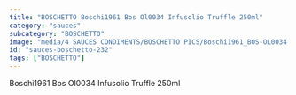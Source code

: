 ```yaml
---
title: "BOSCHETTO Boschi1961 Bos Ol0034 Infusolio Truffle 250ml"
category: "sauces"
subcategory: "BOSCHETTO"
image: "media/4 SAUCES CONDIMENTS/BOSCHETTO PICS/Boschi1961_BOS-OL0034 Infusolio Truffle 250ml.png"
id: "sauces-boschetto-232"
tags: ["BOSCHETTO"]
---
```


Boschi1961 Bos Ol0034 Infusolio Truffle 250ml
